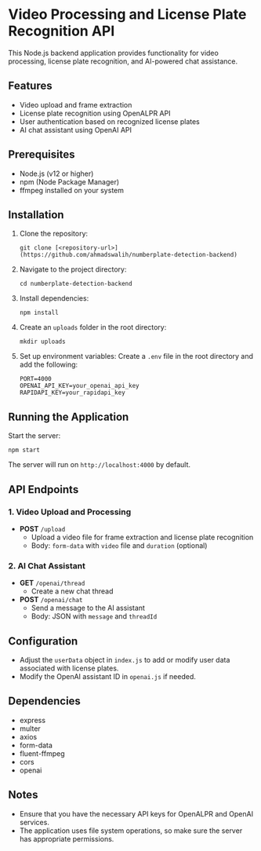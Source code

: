 


# Video Processing and License Plate Recognition API

This Node.js backend application provides functionality for video processing, license plate recognition, and AI-powered chat assistance.

## Features

- Video upload and frame extraction
- License plate recognition using OpenALPR API
- User authentication based on recognized license plates
- AI chat assistant using OpenAI API

## Prerequisites

- Node.js (v12 or higher)
- npm (Node Package Manager)
- ffmpeg installed on your system

## Installation

1. Clone the repository:
   ```
   git clone [<repository-url>](https://github.com/ahmadswalih/numberplate-detection-backend)
   ```

2. Navigate to the project directory:
   ```
   cd numberplate-detection-backend
   ```

3. Install dependencies:
   ```
   npm install
   ```

4. Create an `uploads` folder in the root directory:
   ```
   mkdir uploads
   ```

5. Set up environment variables:
   Create a `.env` file in the root directory and add the following:
   ```
   PORT=4000
   OPENAI_API_KEY=your_openai_api_key
   RAPIDAPI_KEY=your_rapidapi_key
   ```

## Running the Application

Start the server:
```
npm start
```

The server will run on `http://localhost:4000` by default.

## API Endpoints

### 1. Video Upload and Processing
- **POST** `/upload`
  - Upload a video file for frame extraction and license plate recognition
  - Body: `form-data` with `video` file and `duration` (optional)

### 2. AI Chat Assistant
- **GET** `/openai/thread`
  - Create a new chat thread
- **POST** `/openai/chat`
  - Send a message to the AI assistant
  - Body: JSON with `message` and `threadId`

## Configuration

- Adjust the `userData` object in `index.js` to add or modify user data associated with license plates.
- Modify the OpenAI assistant ID in `openai.js` if needed.

## Dependencies

- express
- multer
- axios
- form-data
- fluent-ffmpeg
- cors
- openai

## Notes

- Ensure that you have the necessary API keys for OpenALPR and OpenAI services.
- The application uses file system operations, so make sure the server has appropriate permissions.





